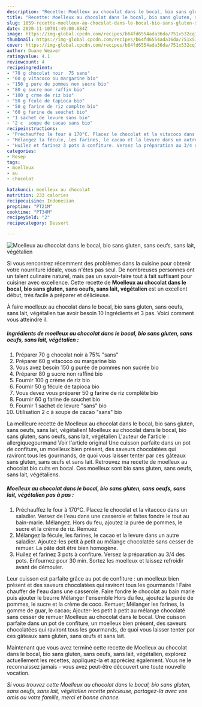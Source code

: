 ```yaml
---
description: "Recette: Moelleux au chocolat dans le bocal, bio sans gluten, sans oeufs, sans lait, végétalien"
title: "Recette: Moelleux au chocolat dans le bocal, bio sans gluten, sans oeufs, sans lait, végétalien"
slug: 1059-recette-moelleux-au-chocolat-dans-le-bocal-bio-sans-gluten-sans-oeufs-sans-lait-vegetalien
date: 2020-11-10T01:49:00.684Z
image: https://img-global.cpcdn.com/recipes/b64fd6554ada36da/751x532cq70/moelleux-au-chocolat-dans-le-bocal-bio-sans-gluten-sans-oeufs-sans-lait-vegetalien-photo-principale-de-la-recette.jpg
thumbnail: https://img-global.cpcdn.com/recipes/b64fd6554ada36da/751x532cq70/moelleux-au-chocolat-dans-le-bocal-bio-sans-gluten-sans-oeufs-sans-lait-vegetalien-photo-principale-de-la-recette.jpg
cover: https://img-global.cpcdn.com/recipes/b64fd6554ada36da/751x532cq70/moelleux-au-chocolat-dans-le-bocal-bio-sans-gluten-sans-oeufs-sans-lait-vegetalien-photo-principale-de-la-recette.jpg
author: Duane Weaver
ratingvalue: 4.1
reviewcount: 4
recipeingredient:
- "70 g chocolat noir  75 sans"
- "60 g vitacoco ou margarine bio"
- "150 g pure de pommes non sucre bio"
- "80 g sucre non raffin bio"
- "100 g crme de riz bio"
- "50 g fcule de tapioca bio"
- "50 g farine de riz complte bio"
- "60 g farine de souchet bio"
- "1 sachet de levure sans bio"
- "2 c  soupe de cacao sans bio"
recipeinstructions:
- "Préchauffez le four à 170°C. Placez le chocolat et la vitacoco dans un saladier. Versez de l&#39;eau dans une casserole et faites fondre le tout au bain-marie. Mélangez. Hors du feu, ajoutez la purée de pommes, le sucre et la crème de riz. Remuez"
- "Mélangez la fécule, les farines, le cacao et la levure dans un autre saladier. Ajoutez-les petit à petit au mélange chocolatée sans cesser de remuer. La pâte doit être bien homogène."
- "Huilez et farinez 3 pots à confiture. Versez la préparation au 3/4 des pots. Enfournez pour 30 min. Sortez les moelleux et laissez refroidir avant de démouler."
categories:
- Resep
tags:
- moelleux
- au
- chocolat

katakunci: moelleux au chocolat 
nutrition: 233 calories
recipecuisine: Indonesian
preptime: "PT21M"
cooktime: "PT34M"
recipeyield: "2"
recipecategory: Dessert

---
```



![Moelleux au chocolat dans le bocal, bio sans gluten, sans oeufs, sans lait, végétalien](https://img-global.cpcdn.com/recipes/b64fd6554ada36da/751x532cq70/moelleux-au-chocolat-dans-le-bocal-bio-sans-gluten-sans-oeufs-sans-lait-vegetalien-photo-principale-de-la-recette.jpg)

Si vous rencontrez récemment des problèmes dans la cuisine pour obtenir votre nourriture idéale, vous n'êtes pas seul. De nombreuses personnes ont un talent culinaire naturel, mais pas un savoir-faire tout à fait suffisant pour cuisiner avec excellence. Cette recette de <strong> Moelleux au chocolat dans le bocal, bio sans gluten, sans oeufs, sans lait, végétalien </strong> est un excellent début, très facile à préparer et délicieuse.

<!--inarticleads1-->

À faire moelleux au chocolat dans le bocal, bio sans gluten, sans oeufs, sans lait, végétalien tue avoir besoin 10 Ingrédients et 3 pas. Voici comment vous atteindre il.

##### Ingrédients de moelleux au chocolat dans le bocal, bio sans gluten, sans oeufs, sans lait, végétalien :

1. Préparer 70 g chocolat noir à 75% &#34;sans&#34;
1. Préparer 60 g vitacoco ou margarine bio
1. Vous avez besoin 150 g purée de pommes non sucrée bio
1. Préparer 80 g sucre non raffiné bio
1. Fournir 100 g crème de riz bio
1. Fournir 50 g fécule de tapioca bio
1. Vous devez vous préparer 50 g farine de riz complète bio
1. Fournir 60 g farine de souchet bio
1. Fournir 1 sachet de levure &#34;sans&#34; bio
1. Utilisation 2 c à soupe de cacao &#34;sans&#34; bio


La meilleure recette de Moelleux au chocolat dans le bocal, bio sans gluten, sans oeufs, sans lait, végétalien! Moelleux au chocolat dans le bocal, bio sans gluten, sans oeufs, sans lait, végétalien L&#39;auteur de l&#39;article : allergiquegourmand Voir l&#39;article original Une cuisson parfaite dans un pot de confiture, un moelleux bien présent, des saveurs chocolatées qui raviront tous les gourmands, de quoi vous laisser tenter par ces gâteaux sans gluten, sans œufs et sans lait. Retrouvez ma recette de moelleux au chocolat bio cuits en bocal. Ces moelleux sont bio sans gluten, sans oeufs, sans lait, végétaliens. 

<!--inarticleads2-->

##### Moelleux au chocolat dans le bocal, bio sans gluten, sans oeufs, sans lait, végétalien pas à pas :

1. Préchauffez le four à 170°C. Placez le chocolat et la vitacoco dans un saladier. Versez de l&#39;eau dans une casserole et faites fondre le tout au bain-marie. Mélangez. Hors du feu, ajoutez la purée de pommes, le sucre et la crème de riz. Remuez
1. Mélangez la fécule, les farines, le cacao et la levure dans un autre saladier. Ajoutez-les petit à petit au mélange chocolatée sans cesser de remuer. La pâte doit être bien homogène.
1. Huilez et farinez 3 pots à confiture. Versez la préparation au 3/4 des pots. Enfournez pour 30 min. Sortez les moelleux et laissez refroidir avant de démouler.


Leur cuisson est parfaite grâce au pot de confiture : un moelleux bien présent et des saveurs chocolatées qui raviront tous les gourmands ! Faire chauffer de l&#39;eau dans une casserole. Faire fondre le chocolat au bain marie puis ajouter le beurre Mélanger l&#39;ensemble Hors du feu, ajoutez la purée de pommes, le sucre et la crème de coco. Remuer; Mélanger les farines, la gomme de guar, le cacao; Ajouter-les petit à petit au mélange chocolaté sans cesser de remuer Moelleux au chocolat dans le bocal. Une cuisson parfaite dans un pot de confiture, un moelleux bien présent, des saveurs chocolatées qui raviront tous les gourmands, de quoi vous laisser tenter par ces gâteaux sans gluten, sans œufs et sans lait. 

<!--inarticleads1-->

<p>
Maintenant que vous avez terminé cette recette de Moelleux au chocolat dans le bocal, bio sans gluten, sans oeufs, sans lait, végétalien, explorez actuellement les recettes, appliquez-la et appréciez également. Vous ne le reconnaissez jamais - vous avez peut-être découvert une toute nouvelle vocation.
</p>

<p>
<i>Si vous trouvez cette Moelleux au chocolat dans le bocal, bio sans gluten, sans oeufs, sans lait, végétalien recette précieuse, partagez-la avec vos amis ou votre famille, merci et bonne chance.</i>
</p>
